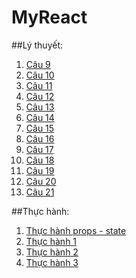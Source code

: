 # MyReact
##Lý thuyết:
1. [Câu 9](https://codepen.io/truejustice3105/pen/BaVzRRX)
2. [Câu 10](https://codepen.io/truejustice3105/pen/WNypNbq)
3. [Câu 11](https://codepen.io/truejustice3105/pen/wvXJNoP)
4. [Câu 12](https://codepen.io/truejustice3105/pen/OJEpdwQ)
5. [Câu 13](https://codepen.io/truejustice3105/pen/poKeYRo)
6. [Câu 14](https://codepen.io/truejustice3105/pen/ZERKeQK)
7. [Câu 15](https://codepen.io/truejustice3105/pen/oNyWZdV)
8. [Câu 16](https://codepen.io/truejustice3105/pen/BaVmvmV)
9. [Câu 17](https://codepen.io/truejustice3105/pen/JjZOwzW)
10. [Câu 18](https://codepen.io/truejustice3105/pen/eYKxjRG)
11. [Câu 19](https://codepen.io/truejustice3105/pen/LYrapYQ)
12. [Câu 20](https://codepen.io/truejustice3105/pen/poKYjvg)
13. [Câu 21](https://codepen.io/truejustice3105/pen/dyKrYPK)

##Thực hành:
1. [Thực hành props - state](https://codepen.io/truejustice3105/pen/GRGdabQ)
2. [Thực hành 1]()
3. [Thực hành 2]()
4. [Thực hành 3]()
